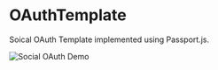 # OAuthTemplate
Soical OAuth Template implemented using Passport.js.

![Social OAuth Demo](demo/OAuth.gif)
